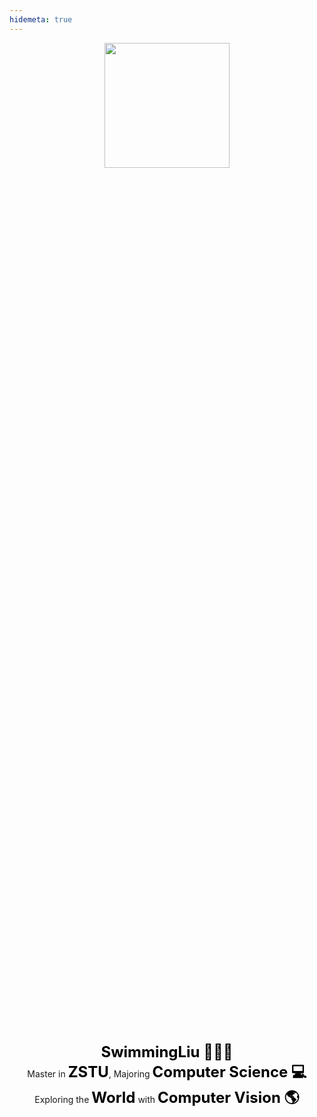 ```yaml
---
hidemeta: true
---
```

<style>

@media screen and (max-width: 768px){
    .container{
        display:flex;
        flex-direction: column;
        justify-content: center;
        height:70vh;
    }
    .leftBox{
        width:100%;
        height:30vh;
        display: inline-block; 
        align-items: center; 
        display:flex;
        flex-direction: column;
        justify-self:flex-start;
    }
    .rightBox{
        width:100%;
        height:20vh;
        display: inline-block;
        align-items: center; 
        display:flex;
        flex-direction: column;
        justify-content: flex-start;
    }
    .introBox{
        font-size: 12px;
    }
    .introBox > span{
        font-weight: bold;
        font-size: 18px; 
        color: black;
    }
}
@media screen and (min-width: 768px){
    .container{
        display:flex;
        flex-direction: column;
        justify-content: center;
    }
    .leftBox{
        width:100%;
        height:40vh;
        display: inline-block; 
        align-items: center; 
        display:flex;
        flex-direction: column;
        justify-content: flex-start;
    }
    .rightBox{
        width:100%;
        height:40vh;
        display: inline-block;
        align-items: center; 
        display:flex;
        flex-direction: column;
        justify-content: flex-start;
    }
    .introBox{
        font-size: 14px;
    }
    .introBox > span{
        font-weight: bold;
        font-size: 24px; 
        color: black;
    }
}
</style>

<div class="container">
        <div class="leftBox">
              <img src="https://i0.imgs.ovh/2023/11/12/nLRSp.png" width=200 height=200/>
        </div>
        <div class="rightBox">
            <center class="introBox">
            <span>SwimmingLiu 👨🏻‍🎓</span> <br/>
            Master in  <span>ZSTU</span>, Majoring <span>Computer Science 💻</span> <br/>
            Exploring the <span>World</span> with <span>Computer Vision 🌎</span> 
            </center>
        </div>
</div>

